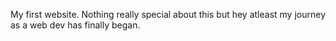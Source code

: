 My first <html> website.
Nothing really special about this but hey atleast my journey as a web dev has finally began.
